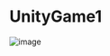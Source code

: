 # UnityGame1
![image](https://user-images.githubusercontent.com/93387425/227961872-7fc66253-b3ae-4f2a-b66b-f73d2d88a1d6.png)
